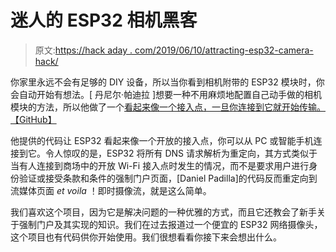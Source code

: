 # 迷人的 ESP32 相机黑客

> 原文:[https://hack aday . com/2019/06/10/attracting-esp32-camera-hack/](https://hackaday.com/2019/06/10/captivating-esp32-camera-hack/)

你家里永远不会有足够的 DIY 设备，所以当你看到相机附带的 ESP32 模块时，你会自动开始有想法。[ 丹尼尔·帕迪拉 ]想要一种不用麻烦地配置自己动手做的相机模块的方法，所以他做了一个[看起来像一个接入点，一旦你连接到它就开始传输。【GitHub】](https://github.com/dproldan/Esp32AutoCamera)

他提供的代码让 ESP32 看起来像一个开放的接入点，你可以从 PC 或智能手机连接到它。令人惊叹的是，ESP32 将所有 DNS 请求解析为重定向，其方式类似于当有人连接到商场中的开放 Wi-Fi 接入点时发生的情况，而不是要求用户进行身份验证或接受条款和条件的强制门户页面，[Daniel Padilla]的代码反而重定向到流媒体页面 *et voila* ！即时摄像流，就是这么简单。

我们喜欢这个项目，因为它是解决问题的一种优雅的方式，而且它还教会了新手关于强制门户及其实现的知识。我们在过去报道过一个便宜的 ESP32 网络摄像头，这个项目也有代码供你开始使用。我们很想看看你接下来会想出什么。